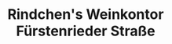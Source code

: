 ---
title: "Rindchen's Weinkontor Fürstenrieder Straße"
url: /muenchen/rindchens-weinkontor-fuerstenrieder-strasse/
shop: Wein
---